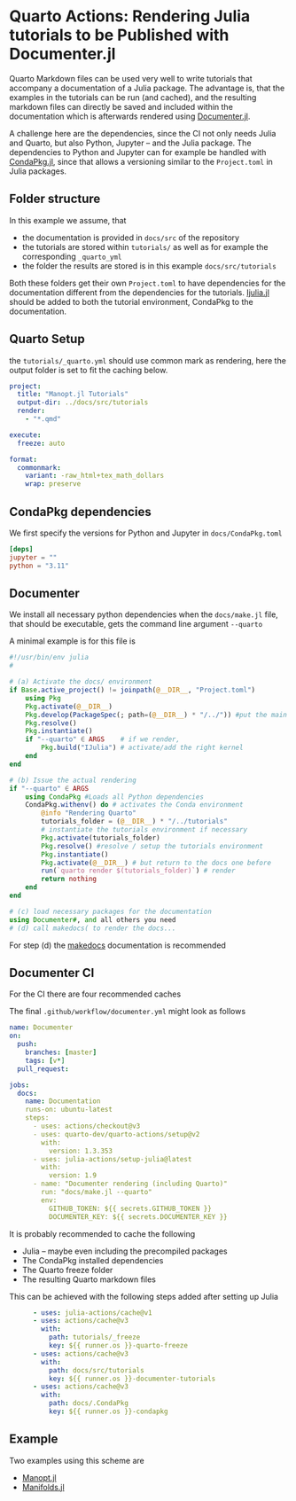 # Quarto Actions: Rendering Julia tutorials to be Published with Documenter.jl

Quarto Markdown files can be used very well to write tutorials that accompany a documentation
of a Julia package.
The advantage is, that the examples in the tutorials can be run (and cached), and the resulting
markdown files can directly be saved and included within the documentation which is
afterwards rendered using [Documenter.jl](https://documenter.juliadocs.org/stable/).

A challenge here are the dependencies, since the CI not only needs Julia and Quarto, but also
Python, Jupyter – and the Julia package. The dependencies to Python and Jupyter can for example
be handled with [CondaPkg.jl](https://github.com/cjdoris/CondaPkg.jl), since that allows a
versioning similar to the `Project.toml` in Julia packages.

## Folder structure

In this example we assume, that

* the documentation is provided in `docs/src` of the repository
* the tutorials are stored within `tutorials/` as well as for example the corresponding `_quarto_yml`
* the folder the results are stored is in this example `docs/src/tutorials`

Both these folders get their own `Project.toml` to have dependencies for the documentation
different from the dependencies for the tutorials. [Ijulia.jl](https://github.com/JuliaLang/IJulia.jl) should be added to both
the tutorial environment, CondaPkg to the documentation.

## Quarto Setup

the `tutorials/_quarto.yml` should use common mark as rendering, here the output
folder is set to fit the caching below.

```yml
project:
  title: "Manopt.jl Tutorials"
  output-dir: ../docs/src/tutorials
  render:
    - "*.qmd"

execute:
  freeze: auto

format:
  commonmark:
    variant: -raw_html+tex_math_dollars
    wrap: preserve
```

## CondaPkg dependencies

We first specify the versions for Python and Jupyter in `docs/CondaPkg.toml`

```toml
[deps]
jupyter = ""
python = "3.11"
```

## Documenter

We install all necessary python dependencies when the `docs/make.jl` file, that should be
executable, gets the command line argument `--quarto`

A minimal example is for this file is

```julia
#!/usr/bin/env julia
#

# (a) Activate the docs/ environment
if Base.active_project() != joinpath(@__DIR__, "Project.toml")
    using Pkg
    Pkg.activate(@__DIR__)
    Pkg.develop(PackageSpec(; path=(@__DIR__) * "/../")) #put the main package in / into development mode
    Pkg.resolve()
    Pkg.instantiate()
    if "--quarto" ∈ ARGS    # if we render,
        Pkg.build("IJulia") # activate/add the right kernel
    end
end

# (b) Issue the actual rendering
if "--quarto" ∈ ARGS
    using CondaPkg #Loads all Python dependencies
    CondaPkg.withenv() do # activates the Conda environment
        @info "Rendering Quarto"
        tutorials_folder = (@__DIR__) * "/../tutorials"
        # instantiate the tutorials environment if necessary
        Pkg.activate(tutorials_folder)
        Pkg.resolve() #resolve / setup the tutorials environment
        Pkg.instantiate()
        Pkg.activate(@__DIR__) # but return to the docs one before
        run(`quarto render $(tutorials_folder)`) # render
        return nothing
    end
end

# (c) load necessary packages for the documentation
using Documenter#, and all others you need
# (d) call makedocs( to render the docs...
```

For step (d) the [makedocs](https://documenter.juliadocs.org/stable/man/guide/#Building-an-Empty-Document) documentation is recommended

## Documenter CI

For the CI there are four recommended caches

The final `.github/workflow/documenter.yml` might look as follows

```yml
name: Documenter
on:
  push:
    branches: [master]
    tags: [v*]
  pull_request:

jobs:
  docs:
    name: Documentation
    runs-on: ubuntu-latest
    steps:
      - uses: actions/checkout@v3
      - uses: quarto-dev/quarto-actions/setup@v2
        with:
          version: 1.3.353
      - uses: julia-actions/setup-julia@latest
        with:
          version: 1.9
      - name: "Documenter rendering (including Quarto)"
        run: "docs/make.jl --quarto"
        env:
          GITHUB_TOKEN: ${{ secrets.GITHUB_TOKEN }}
          DOCUMENTER_KEY: ${{ secrets.DOCUMENTER_KEY }}
```

It is probably recommended to cache the following

* Julia – maybe even including the precompiled packages
* The CondaPkg installed dependencies
* The Quarto freeze folder
* The resulting Quarto markdown files

This can be achieved with the following steps added after setting up Julia

```yml
      - uses: julia-actions/cache@v1
      - uses: actions/cache@v3
        with:
          path: tutorials/_freeze
          key: ${{ runner.os }}-quarto-freeze
      - uses: actions/cache@v3
        with:
          path: docs/src/tutorials
          key: ${{ runner.os }}-documenter-tutorials
      - uses: actions/cache@v3
        with:
          path: docs/.CondaPkg
          key: ${{ runner.os }}-condapkg
```

## Example

Two examples using this scheme are

* [Manopt.jl](https://github.com/JuliaManifolds/Manopt.jl)
* [Manifolds.jl](https://github.com/JuliaManifolds/Manifolds.jl)
